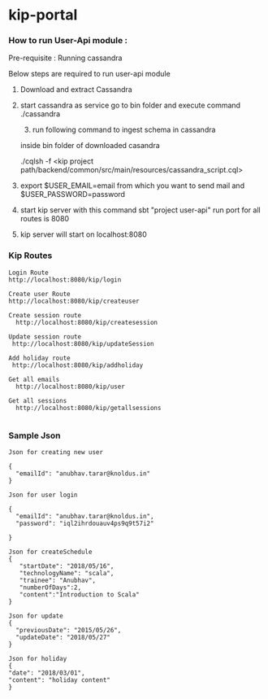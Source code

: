 # kip-portal

### How to run User-Api module :

Pre-requisite :  Running cassandra

Below steps are required to run user-api module

1) Download and extract Cassandra
2) start cassandra as service go to bin folder and execute command ./cassandra 

   3. run following command to ingest schema in cassandra

    inside bin folder of downloaded casandra
    
    ./cqlsh -f <kip project path/backend/common/src/main/resources/cassandra_script.cql>

4) export $USER_EMAIL=email from which you want to send mail 
    and $USER_PASSWORD=password 
5) start kip server with this command
   sbt "project user-api" run 
   port for all routes is 8080
6) kip server will start on localhost:8080
 
### Kip Routes
  ```
  Login Route
  http://localhost:8080/kip/login 
  
  Create user Route
  http://localhost:8080/kip/createuser
  
  Create session route
    http://localhost:8080/kip/createsession
    
  Update session route
   http://localhost:8080/kip/updateSession
   
  Add holiday route
   http://localhost:8080/kip/addholiday
   
  Get all emails
    http://localhost:8080/kip/user
    
  Get all sessions
    http://localhost:8080/kip/getallsessions


   ```
### Sample Json
   ```
   Json for creating new user
   
   {
     "emailId": "anubhav.tarar@knoldus.in" 
   }
   
   Json for user login
   
   {
     "emailId": "anubhav.tarar@knoldus.in",
     "password": "iql2ihrdouauv4ps9q9t57i2"
   
   }

   Json for createSchedule
   {
      "startDate": "2018/05/16",
      "technologyName": "scala",
      "trainee": "Anubhav",
      "numberOfDays":2,
      "content":"Introduction to Scala"
   }

   Json for update
   {
     "previousDate": "2015/05/26",
     "updateDate": "2018/05/27"
   }

   Json for holiday
   {
   "date": "2018/03/01",
   "content": "holiday content"
   }
   
  
   ```